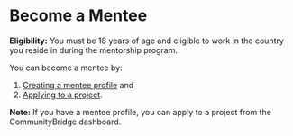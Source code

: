 # Become a Mentee

**Eligibility:** You must be 18 years of age and eligible to work in the country you reside in during  the mentorship program.

You can become a mentee by:

1. [Creating a mentee profile](create-a-mentee-profile.md) and 
2. [Applying to a project](apply-to-a-project.md).

**Note:** If you have a mentee profile, you can apply to a project from the CommunityBridge dashboard.

